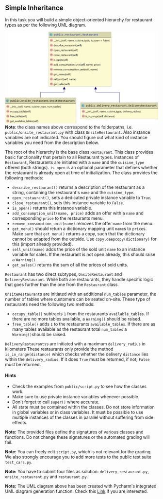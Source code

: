 ## Simple Inheritance
In this task you will build a simple object-oriented hierarchy for restaurant types as per the following UML diagram.

![UML for Car Hierarchy](resource/restaurants.png)
**Note**: the class names above correspond to the folderpaths, i.e. `public/onsite_restaurant.py` with class `OnsiteRestaurant`.
Also instance variables are not indicated. You should figure out what kind of instance variables you need from the description below.


The root of the hierarchy is the base class `Restaurant`. 
This class provides basic functionality that pertain to all Restaurant types.
Instances of `Restaurant`, Restaurants are initiated with a `name` and the `cuisine_type` offered (both strings).
`is_open` is an optional parameter that defines whether the restaurant is already open at time of initialization.
The class provides the following methods:
- `describe_restaurant()` returns a description of the restaurant as a string, containing the restaurant's `name` and the `cuisine_type`.
- `open_restaurant()`, sets a dedicated private instance variable to `True`.
- `close_restaurant()`, sets this instance variable to `False`.
- `is_open()` returns this instance variable. 
- `add_consumption_unit(name, price)` adds an offer with a `name` and corresponding `price` to the restaurants menu.
- `remove_consumption_unit(name)` removes the offer `name` from the menu.
- `get_menu()` should return a dictionary mapping unit `name`s to `price`s.
Make sure that `get_menu()` returns a copy, such that the dictionary cannot be adapted from the outside. 
Use `copy.deepcopy(dictionary)` for this (import already provided).
- `sell_unit(name)` adds the price of the sold unit `name` to an instance variable for sales.
If the restaurant is not open already, this should raise a `Warning()`.
- `get_sales()` returns the sum of all the prices of sold units.


`Restaurant` has two direct subtypes, `OnsiteRestaurant` and `DeliveryRestaurant`. 
 While both are restaurants, they handle specific logic that goes further than the one from the `Restaurant` class.
 
 
`OnsiteRestaurant`s are initiated with an additional `num_tables` parameter, the number of tables where customers can be seated on-site.
These type of restaurants need the following two methods:
- `occupy_table()` subtracts `1` from the restaurants `available_tables`. If there are no more
tables available, a `Warning()` should be raised.
- `free_table()` adds `1` to the restaurants `available_tables`. If there are as many tables available as
the restaurant total `num_tables` a `Warning()`should be raised.

`DeliveryRestaurants`s are initiated with a maximum `delivery_radius` in kilometers
These restaurants only provide the method `is_in_range(distance)` which checks whether the delivery `distance` lies 
within the `delivery_radius`. If it does `True` must be returned, if not, `False` must be returned.

#### Hints
- Check the examples from `public/script.py` to see how the classes work.
- Make sure to use private instance variables whenever possible.
- Don't forget to call `super()` where accurate.
- All state must be contained within the classes. Do not store information in global variables or in class variables.
 It must be possible to use multiple instances of the classes in parallel without suffering from side effects.

**Note:** The provided files define the signatures of various classes and functions. 
Do not change these signatures or the automated grading will fail.

**Note:** You can freely edit `script.py`, which is not relevant for the grading. We also strongly encourage you 
to add more tests to the public test suite `test_cars.py`.

**Note:** You have to submit four files as solution: `delivery_restaurant.py`, `onsite_restaurant.py` and `restaurant.py`.

**Note:** The UML diagram above has been created with Pycharm's integrated UML diagram generation function.
Check this [Link](https://waterprogramming.wordpress.com/2015/07/29/pycharm-as-a-python-ide-for-generating-uml-diagrams/) 
if you are interested.